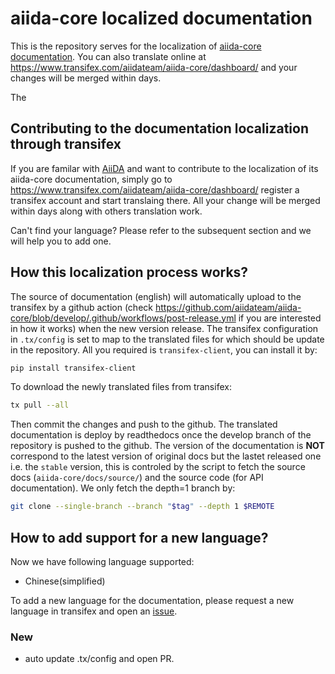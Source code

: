 # aiida-core localized documentation

This is the repository serves for the localization of [aiida-core documentation](https://aiida.readthedocs.io/projects/aiida-core/en/latest/index.html).
You can also translate online at <https://www.transifex.com/aiidateam/aiida-core/dashboard/> and your changes will be merged within days.

The 

## Contributing to the documentation localization through transifex

If you are familar with [AiiDA](https://www.aiida.net/) and want to contribute to the localization of its aiida-core documentation, 
simply go to <https://www.transifex.com/aiidateam/aiida-core/dashboard/> register a transifex account and start translaing there. 
All your change will be merged within days along with others translation work. 

Can't find your language? Please refer to the subsequent section and we will help you to add one.

## How this localization process works?

The source of documentation (english) will automatically upload to the transifex by 
a github action (check https://github.com/aiidateam/aiida-core/blob/develop/.github/workflows/post-release.yml if you are interested in how it works) when the new version release. 
The transifex configuration in `.tx/config` is set to map to the translated files for which should be update in the repository.
All you required is `transifex-client`, you can install it by:

```bash
pip install transifex-client
```

To download the newly translated files from transifex:

```bash
tx pull --all
```

Then commit the changes and push to the github. 
The translated documentation is deploy by readthedocs once the develop branch of the repository is pushed to the github. 
The version of the documentation is **NOT** correspond to the latest version of original docs but the lastet released one i.e. the `stable` version, 
this is controled by the script to fetch the source docs (`aiida-core/docs/source/`) and the source code (for API documentation).
We only fetch the depth=1 branch by:

```bash
git clone --single-branch --branch "$tag" --depth 1 $REMOTE
```

## How to add support for a new language?

Now we have following language supported:

- Chinese(simplified)

To add a new language for the documentation, please request a new language in transifex and open an [issue](https://github.com/unkcpz/aiida-l10n-zh_CN/issues/new/choose).


### New 

- auto update .tx/config and open PR.